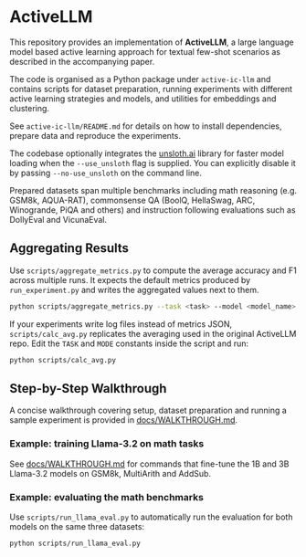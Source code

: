 # ActiveLLM

This repository provides an implementation of **ActiveLLM**, a large language model based active learning approach for textual few-shot scenarios as described in the accompanying paper.

The code is organised as a Python package under `active-ic-llm` and contains scripts for dataset preparation, running experiments with different active learning strategies and models, and utilities for embeddings and clustering.

See `active-ic-llm/README.md` for details on how to install dependencies, prepare data and reproduce the experiments.

The codebase optionally integrates the [unsloth.ai](https://www.unsloth.ai) library
for faster model loading when the `--use_unsloth` flag is supplied. You can
explicitly disable it by passing `--no-use_unsloth` on the command line.

Prepared datasets span multiple benchmarks including math reasoning
(e.g. GSM8k, AQUA-RAT), commonsense QA (BoolQ, HellaSwag, ARC, Winogrande, PiQA
and others) and instruction following evaluations such as DollyEval and VicunaEval.

## Aggregating Results

Use `scripts/aggregate_metrics.py` to compute the average accuracy and F1 across multiple runs. It expects the default metrics produced by `run_experiment.py` and writes the aggregated values next to them.

```bash
python scripts/aggregate_metrics.py --task <task> --model <model_name> --al_method <strategy>
```

If your experiments write log files instead of metrics JSON, `scripts/calc_avg.py` replicates the averaging used in the original ActiveLLM repo.
Edit the `TASK` and `MODE` constants inside the script and run:
```bash
python scripts/calc_avg.py
```


## Step-by-Step Walkthrough

A concise walkthrough covering setup, dataset preparation and running a sample experiment is provided in [docs/WALKTHROUGH.md](docs/WALKTHROUGH.md).

### Example: training Llama-3.2 on math tasks

See [docs/WALKTHROUGH.md](docs/WALKTHROUGH.md#6-training-llama-3-2-models-on-math-benchmarks) for commands that fine-tune the 1B and 3B Llama-3.2 models on GSM8k, MultiArith and AddSub.


### Example: evaluating the math benchmarks

Use `scripts/run_llama_eval.py` to automatically run the evaluation for both models on the same three datasets:

```bash
python scripts/run_llama_eval.py
```


